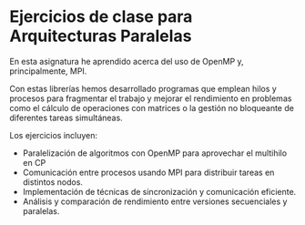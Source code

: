 # Ejercicios de clase para Arquitecturas Paralelas
En esta asignatura he aprendido acerca del uso de OpenMP y, principalmente, MPI.

Con estas librerías hemos desarrollado programas que emplean hilos y procesos para fragmentar el trabajo y mejorar el rendimiento en problemas como el cálculo de operaciones con matrices o la gestión no bloqueante de diferentes tareas simultáneas.

Los ejercicios incluyen:
- Paralelización de algoritmos con OpenMP para aprovechar el multihilo en CP
- Comunicación entre procesos usando MPI para distribuir tareas en distintos nodos.
- Implementación de técnicas de sincronización y comunicación eficiente.
- Análisis y comparación de rendimiento entre versiones secuenciales y paralelas.
